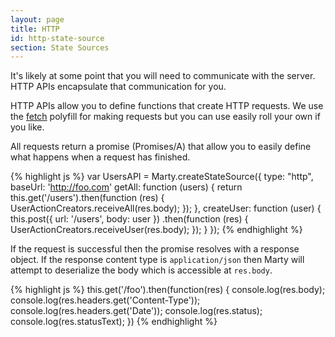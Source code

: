 ```yaml
---
layout: page
title: HTTP
id: http-state-source
section: State Sources
---
```


It's likely at some point that you will need to communicate with the server. HTTP APIs encapsulate that communication for you.

HTTP APIs allow you to define functions that create HTTP requests. We use the [fetch](https://github.com/github/fetch) polyfill for making requests but you can use easily roll your own if you like.

All requests return a promise (Promises/A) that allow you to easily define what happens when a request has finished.

{% highlight js %}
var UsersAPI = Marty.createStateSource({
  type: "http",
  baseUrl: 'http://foo.com'
  getAll: function (users) {
    return this.get('/users').then(function (res) {
      UserActionCreators.receiveAll(res.body);
    });
  },
  createUser: function (user) {
    this.post({ url: '/users', body: user })
        .then(function (res) {
          UserActionCreators.receiveUser(res.body);
        });
  }
});
{% endhighlight %}

If the request is successful then the promise resolves with a response object. If the response content type is ``application/json`` then Marty will attempt to deserialize the body which is accessible at ``res.body``.

{% highlight js %}
this.get('/foo').then(function(res) {
  console.log(res.body);
  console.log(res.headers.get('Content-Type'));
  console.log(res.headers.get('Date'));
  console.log(res.status);
  console.log(res.statusText);
})
{% endhighlight %}
